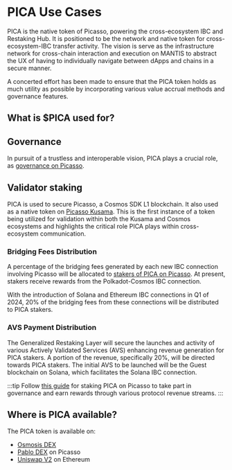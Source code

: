 # PICA Use Cases

PICA is the native token of Picasso, powering the cross-ecosystem IBC and Restaking Hub. It is positioned to be the network and native token for cross-ecosystem-IBC transfer activity. The vision is serve as the infrastructure network for cross-chain interaction and execution on MANTIS to abstract the UX of having to individually navigate between dApps and chains in a secure manner.

A concerted effort has been made to ensure that the PICA token holds as much utility as possible by incorporating various value accrual methods and governance features.

## What is $PICA used for?


## Governance

In pursuit of a trustless and interoperable vision, PICA plays a crucial role, as [governance on Picasso](../governance-%26-token/governance.md).
## Validator staking
PICA is used to secure Picasso, a Cosmos SDK L1 blockchain. It also used as a native token on [Picasso Kusama](../governance-%26-token/opengov.md). This is the first instance of a token being utilized for validation within both the Kusama and Cosmos ecosystems and highlights the critical role PICA plays within cross-ecosystem communication.  

### Bridging Fees Distribution 
A percentage of the bridging fees generated by each new IBC connection involving Picasso will be allocated to [stakers of PICA on Picasso](/docs/docs/user-guides/pica-staking.md). At present, stakers receive rewards from the Polkadot-Cosmos IBC connection. 

With the introduction of Solana and Ethereum IBC connections in Q1 of 2024, 20% of the bridging fees from these connections will be distributed to PICA stakers. 

### AVS Payment Distribution
The Generalized Restaking Layer will secure the launches and activity of various Actively Validated Services (AVS) enhancing revenue generation for PICA stakers. A portion of the revenue, specifically 20%, will be directed towards PICA stakers. The initial AVS to be launched will be the Guest blockchain on Solana, which facilitates the Solana IBC connection.


:::tip
Follow [this guide](https://docs.picasso.network/user-guides/pica-staking) for staking PICA on Picasso to take part in governance and earn rewards through various protocol revenue streams.
:::

 

<!-- Commented as this hasn't been implemented yet
## Staking Reward Curve for Bridging Fees

Users may stake their PICA for a % share of revenue generated from bridging fees. The PICA staking rewards curve acts as a method of rewarding users who have staked their PICA over a threshold duration of time. Users who hit a maximum duration of 90-days staked will receive a proportional share of the 20% of bridge revenue allocated towards PICA stakers. 

| Days | % of Fee-Split | Redistributed % |
| ---- | -------- | -------- |
|  1    |   1.11%       |    -------      |
|  7     |  7.78%        |   -------       |
|  14     |   15.56%       | -------         |
|  30     |   33.33%       |  15%        |
|  60     |   66.67%       |  35%        |
| 90  | 100%       | 50% |

Per the table above, a user accrues a greater % of their revenue share linearly over the course of their staking period until reaching the maximum of 90-days, at which point, they will begin to accrue their full share of the 20% revenue split. Users who have not reached the full 90-day threshold, will have their remaining share redistributed upward across the curve. 

**Example**

As a simple example - take two users that have staked their PICA. User A has staked for 90-days and user B has staked for 1-Day. 

User A Rev Share = 100% * (PICA_Staked / Total_PICA_Staked) * (20% Bridging Revenue), whereas,

User B Rev Share = 1.11% * (PICA_Staked / Total_PICA_Staked) * (20% Bridging Revenue)

Further, 98.89% of User B’s Rev Share would be allocated to users further up the curve (in this case, there is only User A)
Share of redistributed revenue up the curve for longer-duration stakers will only be split amongst the 30/60/90 day threshold as follows:

Share of redistributed revenue up the curve for longer-duration stakers will only be split amongst the 30/60/90 day threshold as follows:

- 30 Days <= x < 60 Days : receive 15% of redistributed revenue from stakers lower in the curve
- 60 Days <= x < 90 Days : receive 35% of redistributed revenue from stakers lower in the curve
- 90 Days <= x : receive 50% of redistributed revenue from stakers lower in the curve -->

## Where is PICA available?

The PICA token is available on:

- [Osmosis DEX](https://app.osmosis.zone/)
- [Pablo DEX](https://app.pablo.finance/) on Picasso
- [Uniswap V2](https://app.uniswap.org/explore/tokens/ethereum/0xbb63a9b64a80e9338b8ea298c51765e57c4f159c?chain=mainnet) on Ethereum
